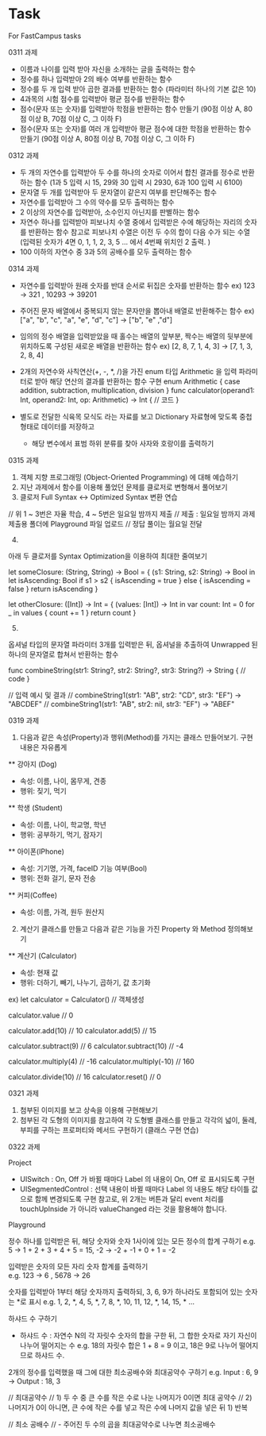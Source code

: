 # Task
For FastCampus tasks



0311 과제

- 이름과 나이를 입력 받아 자신을 소개하는 글을 출력하는 함수
- 정수를 하나 입력받아 2의 배수 여부를 반환하는 함수
- 정수를 두 개 입력 받아 곱한 결과를 반환하는 함수 (파라미터 하나의 기본 값은 10)
- 4과목의 시험 점수를 입력받아 평균 점수를 반환하는 함수
- 점수(문자 또는 숫자)를 입력받아 학점을 반환하는 함수 만들기 (90점 이상 A, 80점 이상 B, 70점 이상 C, 그 이하 F)
- 점수(문자 또는 숫자)를 여러 개 입력받아 평균 점수에 대한 학점을 반환하는 함수 만들기 (90점 이상 A, 80점 이상 B, 70점 이상 C, 그 이하 F)



0312 과제

- 두 개의 자연수를 입력받아 두 수를 하나의 숫자로 이어서 합친 결과를 정수로 반환하는 함수 
  (1과 5 입력 시 15,  29와 30 입력 시 2930,  6과 100 입력 시 6100)
- 문자열 두 개를 입력받아 두 문자열이 같은지 여부를 판단해주는 함수
- 자연수를 입력받아 그 수의 약수를 모두 출력하는 함수
- 2 이상의 자연수를 입력받아, 소수인지 아닌지를 판별하는 함수
- 자연수 하나를 입력받아 피보나치 수열 중에서 입력받은 수에 해당하는 자리의 숫자를 반환하는 함수 
  참고로 피보나치 수열은 이전 두 수의 합이 다음 수가 되는 수열
  (입력된 숫자가 4면 0, 1, 1, 2, 3, 5 ... 에서 4번째 위치인 2 출력.    )
- 100 이하의 자연수 중 3과 5의 공배수를 모두 출력하는 함수



0314 과제

- 자연수를 입력받아 원래 숫자를 반대 순서로 뒤집은 숫자를 반환하는 함수
  ex) 123 -> 321 , 10293 -> 39201
- 주어진 문자 배열에서 중복되지 않는 문자만을 뽑아내 배열로 반환해주는 함수
  ex) ["a", "b", "c", "a", "e", "d", "c"]  ->  ["b", "e" ,"d"]
- 임의의 정수 배열을 입력받았을 때 홀수는 배열의 앞부분, 짝수는 배열의 뒷부분에 위치하도록 구성된 새로운 배열을 반환하는 함수
  ex) [2, 8, 7, 1, 4, 3] -> [7, 1, 3, 2, 8, 4]
- 2개의 자연수와 사칙연산(+, -, *, /)을 가진 enum 타입 Arithmetic 을 입력 파라미터로 받아 해당 연산의 결과를 반환하는 함수 구현
  enum Arithmetic {
    case addition, subtraction, multiplication, division
  }
  func calculator(operand1: Int, operand2: Int, op: Arithmetic) -> Int {
    // 코드
  }

- 별도로 전달한 식육목 모식도 라는 자료를 보고 Dictionary 자료형에 맞도록 중첩형태로 데이터를 저장하고
  + 해당 변수에서 표범 하위 분류를 찾아 사자와 호랑이를 출력하기






0315 과제

1. 객체 지향 프로그래밍 (Object-Oriented Programming) 에 대해 예습하기
2. 지난 과제에서 함수를 이용해 풀었던 문제를 클로저로 변형해서 풀어보기
3. 클로저 Full Syntax <-> Optimized Syntax 변환 연습

// 위 1 ~ 3번은 자율 학습, 4 ~ 5번은 일요일 밤까지 제출
// 제출 : 일요일 밤까지 과제 제출용 폴더에 Playground 파일 업로드
// 정답 풀이는 월요일 전달

4. 
  아래 두 클로저를 Syntax Optimization을 이용하여 최대한 줄여보기

let someClosure: (String, String) -> Bool = { (s1: String, s2: String) -> Bool in
  let isAscending: Bool
  if s1 > s2 {
    isAscending = true
  } else {
    isAscending = false
  }
  return isAscending
}

let otherClosure: ([Int]) -> Int = { (values: [Int]) -> Int in
  var count: Int = 0
  for _ in values {
    count += 1
  }
  return count
}

5. 
  옵셔널 타입의 문자열 파라미터 3개를 입력받은 뒤, 옵셔널을 추출하여 Unwrapped 된 하나의 문자열로 합쳐서 반환하는 함수


func combineString(str1: String?, str2: String?, str3: String?) -> String {
  // code
}

// 입력 예시 및 결과
// combineString1(str1: "AB", str2: "CD", str3: "EF") -> "ABCDEF"
// combineString1(str1: "AB", str2: nil, str3: "EF") -> "ABEF"



0319 과제

1. 다음과 같은 속성(Property)과 행위(Method)를 가지는 클래스 만들어보기.
   구현 내용은 자유롭게

 ** 강아지 (Dog)
 - 속성: 이름, 나이, 몸무게, 견종
 - 행위: 짖기, 먹기

 ** 학생 (Student)
 - 속성: 이름, 나이, 학교명, 학년
 - 행위: 공부하기, 먹기, 잠자기

 ** 아이폰(IPhone)
 - 속성: 기기명, 가격, faceID 기능 여부(Bool)
 - 행위: 전화 걸기, 문자 전송

 ** 커피(Coffee)
 - 속성: 이름, 가격, 원두 원산지



2. 계산기 클래스를 만들고 다음과 같은 기능을 가진 Property 와 Method 정의해보기

 ** 계산기 (Calculator)
 - 속성: 현재 값
 - 행위: 더하기, 빼기, 나누기, 곱하기, 값 초기화

 ex)
 let calculator = Calculator() // 객체생성

 calculator.value  // 0

 calculator.add(10)    // 10
 calculator.add(5)     // 15

 calculator.subtract(9)  // 6
 calculator.subtract(10) // -4

 calculator.multiply(4)   // -16
 calculator.multiply(-10) // 160

 calculator.divide(10)   // 16
 calculator.reset()      // 0



0321 과제

1. 첨부된 이미지를 보고 상속을 이용해 구현해보기
2. 첨부된 각 도형의 이미지를 참고하여 각 도형별 클래스를 만들고 
   각각의 넓이, 둘레, 부피를 구하는 프로퍼티와 메서드 구현하기
   (클래스 구현 연습)





0322 과제

Project

- UISwitch : On, Off 가 바뀔 때마다 Label 의 내용이 On, Off 로 표시되도록 구현
- UISegmentedControl : 선택 내용이 바뀔 때마다 Label 의 내용도 해당 타이틀 값으로 함께 변경되도록 구현
  참고로, 위 2개는 버튼과 달리 event 처리를 touchUpInside 가 아니라 valueChanged 라는 것을 활용해야 합니다.

Playground

정수 하나를 입력받은 뒤, 해당 숫자와 숫자 1사이에 있는 모든 정수의 합계 구하기
e.g.  5 -> 1 + 2 + 3 + 4 + 5 = 15,   -2 -> -2 + -1 + 0 + 1 = -2

입력받은 숫자의 모든 자리 숫자 합계를 출력하기      
e.g.  123 -> 6 ,  5678 -> 26

숫자를 입력받아 1부터 해당 숫자까지 출력하되, 3, 6, 9가 하나라도 포함되어 있는 숫자는 *로 표시
e.g.  1, 2, *, 4, 5, *, 7, 8, *, 10, 11, 12, *, 14, 15, * ... 

하샤드 수 구하기 
- 하샤드 수 : 자연수 N의 각 자릿수 숫자의 합을 구한 뒤, 그 합한 숫자로 자기 자신이 나누어 떨어지는 수
  e.g. 18의 자릿수 합은 1 + 8 = 9 이고, 18은 9로 나누어 떨어지므로 하샤드 수.

2개의 정수를 입력했을 때 그에 대한 최소공배수와 최대공약수 구하기
e.g.  Input : 6, 9   ->  Output : 18, 3

// 최대공약수
// 1) 두 수 중 큰 수를 작은 수로 나눈 나머지가 0이면 최대 공약수
// 2) 나머지가 0이 아니면, 큰 수에 작은 수를 넣고 작은 수에 나머지 값을 넣은 뒤 1) 반복

// 최소 공배수
// - 주어진 두 수의 곱을 최대공약수로 나누면 최소공배수





